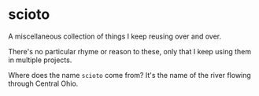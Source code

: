 # scioto
A miscellaneous collection of things I keep reusing over and over.

There's no particular rhyme or reason to these, only that I keep using them in multiple projects.

Where does the name `scioto` come from? It's the name of the river flowing through Central Ohio.
